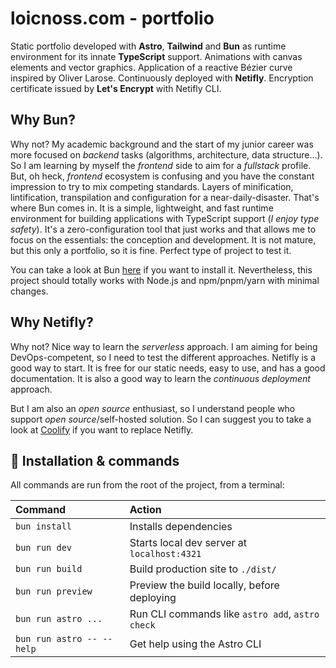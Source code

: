 # loicnoss.com - portfolio

Static portfolio developed with **Astro**, **Tailwind** and **Bun** as runtime environment for its innate **TypeScript** support. Animations with canvas elements and vector graphics. Application of a reactive Bézier curve inspired by Oliver Larose. Continuously deployed with **Netifly**. Encryption certificate issued by **Let's Encrypt** with Netifly CLI.

## Why Bun?

Why not? My academic background and the start of my junior career was more focused on *backend* tasks (algorithms, architecture, data structure...). So I am learning by myself the *frontend* side to aim for a *fullstack* profile. But, oh heck, *frontend* ecosystem is confusing and you have the constant impression to try to mix competing standards. Layers of minification, lintification, transpilation and configuration for a near-daily-disaster. That's where Bun comes in. It is a simple, lightweight, and fast runtime environment for building applications with TypeScript support (*I enjoy type safety*). It's a zero-configuration tool that just works and that allows me to focus on the essentials: the conception and development. It is not mature, but this only a portfolio, so it is fine. Perfect type of project to test it.

You can take a look at Bun [here](https://bun.sh/) if you want to install it. Nevertheless, this project should totally works with Node.js and npm/pnpm/yarn with minimal changes.

## Why Netifly?

Why not? Nice way to learn the *serverless* approach. I am aiming for being DevOps-competent, so I need to test the different approaches. Netifly is a good way to start. It is free for our static needs, easy to use, and has a good documentation. It is also a good way to learn the *continuous deployment* approach.

But I am also an *open source* enthusiast, so I understand people who support *open source*/self-hosted solution. So I can suggest you to take a look at [Coolify](https://coolify.io/) if you want to replace Netifly. 

## 🧞 Installation & commands

All commands are run from the root of the project, from a terminal:

| Command                   | Action                                           |
| :------------------------ | :----------------------------------------------- |
| `bun install`             | Installs dependencies                            |
| `bun run dev`             | Starts local dev server at `localhost:4321`      |
| `bun run build`           | Build production site to `./dist/`          |
| `bun run preview`         | Preview the build locally, before deploying     |
| `bun run astro ...`       | Run CLI commands like `astro add`, `astro check` |
| `bun run astro -- --help` | Get help using the Astro CLI                     |
